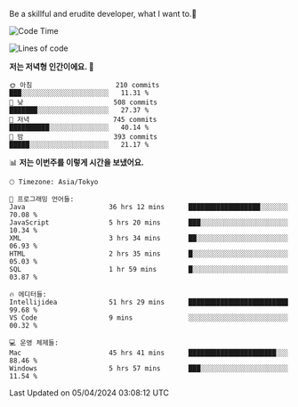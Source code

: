 Be a skillful and erudite developer, what I want to.👶

<!--START_SECTION:waka-->
![Code Time](http://img.shields.io/badge/Code%20Time-665%20hrs%2030%20mins-blue)

![Lines of code](https://img.shields.io/badge/%EC%A0%80%EB%8A%94%20%EC%97%AC%ED%83%9C%EA%B9%8C%EC%A7%80%20-1.1%20million%20%EC%A4%84%EC%9D%98%20%EC%BD%94%EB%93%9C%EB%A5%BC%20%EC%9E%91%EC%84%B1%ED%96%88%EC%96%B4%EC%9A%94.-blue)

**저는 저녁형 인간이에요. 🦉** 

```text
🌞 아침                     210 commits         ███░░░░░░░░░░░░░░░░░░░░░░   11.31 % 
🌆 낮　                     508 commits         ███████░░░░░░░░░░░░░░░░░░   27.37 % 
🌃 저녁                     745 commits         ██████████░░░░░░░░░░░░░░░   40.14 % 
🌙 밤　                     393 commits         █████░░░░░░░░░░░░░░░░░░░░   21.17 % 
```


📊 **저는 이번주를 이렇게 시간을 보냈어요.** 

```text
🕑︎ Timezone: Asia/Tokyo

💬 프로그래밍 언어들: 
Java                     36 hrs 12 mins      ██████████████████░░░░░░░   70.08 % 
JavaScript               5 hrs 20 mins       ███░░░░░░░░░░░░░░░░░░░░░░   10.34 % 
XML                      3 hrs 34 mins       ██░░░░░░░░░░░░░░░░░░░░░░░   06.93 % 
HTML                     2 hrs 35 mins       █░░░░░░░░░░░░░░░░░░░░░░░░   05.03 % 
SQL                      1 hr 59 mins        █░░░░░░░░░░░░░░░░░░░░░░░░   03.87 % 

🔥 에디터들: 
Intellijidea             51 hrs 29 mins      █████████████████████████   99.68 % 
VS Code                  9 mins              ░░░░░░░░░░░░░░░░░░░░░░░░░   00.32 % 

💻 운영 체제들: 
Mac                      45 hrs 41 mins      ██████████████████████░░░   88.46 % 
Windows                  5 hrs 57 mins       ███░░░░░░░░░░░░░░░░░░░░░░   11.54 % 
```


 Last Updated on 05/04/2024 03:08:12 UTC
<!--END_SECTION:waka-->
